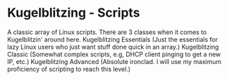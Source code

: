 # Kugelblitzing - Scripts
A classic array of Linux scripts.
There are 3 classes when it comes to Kugelblitzin' around here.
Kugelblitzing Essentials (Just the essentials for lazy Linux users who just want stuff done quick in an array.)
Kugelblitzing Classic (Somewhat complex scripts, e.g, DHCP client pinging to get a new IP, etc.)
Kugelblitzing Advanced (Absolute ironclad. I will use my maximum proficiency of scripting to reach this level.)
